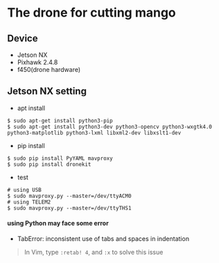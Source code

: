 # The drone for cutting mango

## Device
* Jetson NX
* Pixhawk 2.4.8
* f450(drone hardware)

## Jetson NX setting
* apt install
```shell
$ sudo apt-get install python3-pip
$ sudo apt-get install python3-dev python3-opencv python3-wxgtk4.0 python3-matplotlib python3-lxml libxml2-dev libxslt1-dev
```
* pip install
```shell
$ sudo pip install PyYAML mavproxy
$ sudo pip install dronekit
```
* test
```shell
# using USB
$ sudo mavproxy.py --master=/dev/ttyACM0
# using TELEM2
$ sudo mavproxy.py --master=/dev/ttyTHS1
```
#### using Python may face some error
* TabError: inconsistent use of tabs and spaces in indentation
> In Vim, type `:retab! 4`, and `:x` to solve this issue
